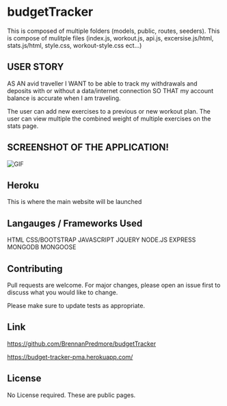 # budgetTracker

This is composed of multiple folders (models, public, routes, seeders). This is compose of mulitple files (index.js, workout.js, api.js, excersise.js/html, stats.js/html, style.css, workout-style.css ect...)

## USER STORY
AS AN avid traveller 
I WANT to be able to track my withdrawals and deposits with or without a data/internet connection 
SO THAT my account balance is accurate when I am traveling.

The user can add new exercises to a previous or new workout plan. The user can view multiple the combined weight of multiple exercises on the stats page.

## SCREENSHOT OF THE APPLICATION!
![GIF]()

## Heroku

This is where the main website will be launched 


## Langauges / Frameworks Used

HTML
CSS/BOOTSTRAP
JAVASCRIPT
JQUERY
NODE.JS
EXPRESS
MONGODB
MONGOOSE

## Contributing
Pull requests are welcome. For major changes, please open an issue first to discuss what you would like to change.

Please make sure to update tests as appropriate.

## Link
https://github.com/BrennanPredmore/budgetTracker

https://budget-tracker-pma.herokuapp.com/

## License
No License required. These are public pages. 


